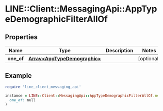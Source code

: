 # LINE::Client::MessagingApi::AppTypeDemographicFilterAllOf

## Properties

| Name | Type | Description | Notes |
| ---- | ---- | ----------- | ----- |
| **one_of** | [**Array&lt;AppTypeDemographic&gt;**](AppTypeDemographic.md) |  | [optional] |

## Example

```ruby
require 'line_client_messaging_api'

instance = LINE::Client::MessagingApi::AppTypeDemographicFilterAllOf.new(
  one_of: null
)
```

